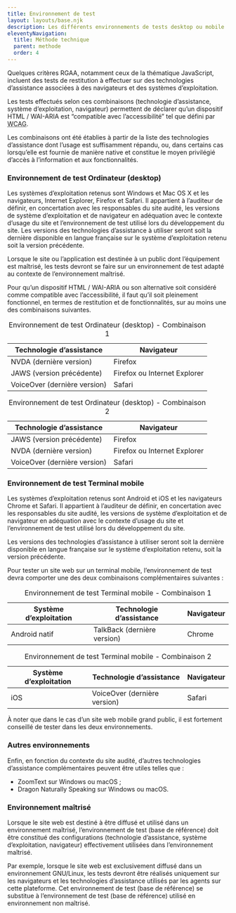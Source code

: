 ```yaml
---
title: Environnement de test
layout: layouts/base.njk
description: Les différents environnements de tests desktop ou mobile
eleventyNavigation:
  title: Méthode technique
  parent: methode
  order: 4
---
```


Quelques critères RGAA, notamment ceux de la thématique JavaScript, incluent des tests de restitution à effectuer sur des technologies d’assistance associées à des navigateurs et des systèmes d’exploitation.

Les tests effectués selon ces combinaisons (technologie d’assistance, système d’exploitation, navigateur) permettent de déclarer qu’un dispositif HTML / WAI-ARIA est “compatible avec l’accessibilité” tel que défini par <abbr lang="en" title="web content accessibility guidelines">WCAG</abbr>.

Les combinaisons ont été établies à partir de la liste des technologies d’assistance dont l’usage est suffisamment répandu, ou, dans certains cas lorsqu’elle est fournie de manière native et constitue le moyen privilégié d’accès à l’information et aux fonctionnalités.

### Environnement de test Ordinateur (desktop)

Les systèmes d’exploitation retenus sont Windows et Mac OS X et les navigateurs, Internet Explorer, Firefox et Safari. Il appartient à l’auditeur de définir, en concertation avec les responsables du site audité, les versions de système d’exploitation et de navigateur en adéquation avec le contexte d’usage du site et l’environnement de test utilisé lors du développement du site. Les versions des technologies d’assistance à utiliser seront soit la dernière disponible en langue française sur le système d’exploitation retenu soit la version précédente.

Lorsque le site ou l’application est destinée à un public dont l’équipement est maîtrisé, les tests devront se faire sur un environnement de test adapté au contexte de l’environnement maîtrisé.

Pour qu’un dispositif HTML / WAI-ARIA ou son alternative soit considéré comme compatible avec l’accessibilité, il faut qu’il soit pleinement fonctionnel, en termes de restitution et de fonctionnalités, sur au moins une des combinaisons suivantes.

<div class="fr-table fr-table--bordered">
    <table>
        <caption>Environnement de test Ordinateur (desktop) - Combinaison 1</caption>
        <thead>
        <tr>
            <th scope="col">Technologie d’assistance</th>
            <th scope="col">Navigateur</th>
        </tr>
        </thead>
        <tbody>
        <tr>
            <td>NVDA (dernière version)</td>
            <td>Firefox</td>
        </tr>
        <tr>
            <td>JAWS (version précédente)</td>
            <td>Firefox ou Internet Explorer</td>
        </tr>
        <tr>
            <td>VoiceOver (dernière version)</td>
            <td>Safari</td>
        </tr>
        </tbody>
    </table>
</div>

<div class="fr-table fr-table--bordered">
    <table>
        <caption>Environnement de test Ordinateur (desktop) - Combinaison 2</caption>
        <thead>
        <tr>
            <th scope="col">Technologie d’assistance</th>
            <th scope="col">Navigateur</th>
        </tr>
        </thead>
        <tbody>
        <tr>
            <td>JAWS (version précédente)</td>
            <td>Firefox</td>
        </tr>
        <tr>
            <td>NVDA (dernière version)</td>
            <td>Firefox ou Internet Explorer</td>
        </tr>
        <tr>
            <td>VoiceOver (dernière version)</td>
            <td>Safari</td>
        </tr>
        </tbody>
    </table>
</div>

### Environnement de test Terminal mobile

Les systèmes d’exploitation retenus sont Android et iOS et les navigateurs Chrome et Safari. Il appartient à l’auditeur de définir, en concertation avec les responsables du site audité, les versions de système d’exploitation et de navigateur en adéquation avec le contexte d’usage du site et l’environnement de test utilisé lors du développement du site. 

Les versions des technologies d’assistance à utiliser seront soit la dernière disponible en langue française sur le système d’exploitation retenu, soit la version précédente. 

Pour tester un site web sur un terminal mobile, l’environnement de test devra comporter une des deux combinaisons complémentaires suivantes :

<div class="fr-table fr-table--bordered">
    <table>
        <caption>Environnement de test Terminal mobile - Combinaison 1</caption>
        <thead>
        <tr>
            <th scope="col">Système d’exploitation</th>
            <th scope="col">Technologie d’assistance</th>
            <th scope="col">Navigateur</th>
        </tr>
        </thead>
        <tbody>
        <tr>
            <td>Android natif</td>
            <td>TalkBack (dernière version)</td>
            <td>Chrome</td>
        </tr>
        </tbody>
    </table>
</div>

<div class="fr-table fr-table--bordered">
    <table>
        <caption>Environnement de test Terminal mobile - Combinaison 2</caption>
        <thead>
        <tr>
            <th scope="col">Système d’exploitation</th>
            <th scope="col">Technologie d’assistance</th>
            <th scope="col">Navigateur</th>
        </tr>
        </thead>
        <tbody>
        <tr>
            <td>iOS</td>
            <td>VoiceOver (dernière version)</td>
            <td>Safari</td>
        </tr>
        </tbody>
    </table>
</div>

À noter que dans le cas d’un site web mobile grand public, il est fortement conseillé de tester dans les deux environnements.

### Autres environnements

Enfin, en fonction du contexte du site audité, d’autres technologies d’assistance complémentaires peuvent être utiles telles que :

- ZoomText sur Windows ou macOS ;
- Dragon Naturally Speaking sur Windows ou macOS.

### Environnement maîtrisé

Lorsque le site web est destiné à être diffusé et utilisé dans un environnement maîtrisé, l’environnement de test (base de référence) doit être constitué des configurations (technologie d’assistance, système d’exploitation, navigateur) effectivement utilisées dans l’environnement maîtrisé.

Par exemple, lorsque le site web est exclusivement diffusé dans un environnement GNU/Linux, les tests devront être réalisés uniquement sur les navigateurs et les technologies d’assistance utilisés par les agents sur cette plateforme. Cet environnement de test (base de référence) se substitue à l’environnement de test (base de référence) utilisé en environnement non maîtrisé.
